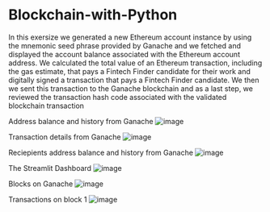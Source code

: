 # Blockchain-with-Python

In this exersize we generated a new Ethereum account instance by using the mnemonic seed phrase provided by Ganache and we fetched and displayed the account balance associated with the Ethereum account address. We calculated the total value of an Ethereum transaction, including the gas estimate, that pays a Fintech Finder candidate for their work and digitally signed a transaction that pays a Fintech Finder candidate. We then we sent this transaction to the Ganache blockchain and as a last step, we reviewed the transaction hash code associated with the validated blockchain transaction 

Address balance and history from Ganache
![image](https://user-images.githubusercontent.com/101014324/179577194-827e7ce1-e12e-4a73-9bee-cf34326223e7.png)

Transaction details from Ganache
![image](https://user-images.githubusercontent.com/101014324/179578514-1cc44ecb-8d8e-48a3-b1e5-1b1df87c9dfb.png)

Reciepients address balance and history from Ganache
![image](https://user-images.githubusercontent.com/101014324/179581247-505ff8c8-f460-4161-a14f-be6de6533eaa.png)

The Streamlit Dashboard
![image](https://user-images.githubusercontent.com/101014324/179876076-5a840f5e-9ff2-45cf-b869-3a955f29932f.png)

Blocks on Ganache
![image](https://user-images.githubusercontent.com/101014324/180082344-543887d6-e29d-4ce9-87cf-7d53c667f7ea.png)

Transactions on block 1
![image](https://user-images.githubusercontent.com/101014324/180082616-4a81b620-9709-455d-b6f6-a81c44b5a6d2.png)
